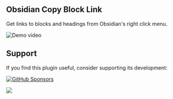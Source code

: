 ## Obsidian Copy Block Link

Get links to blocks and headings from Obsidian's right click menu.

<img src="https://raw.githubusercontent.com/mgmeyers/obsidian-copy-block-link/main/demo.gif" alt="Demo video">


## Support

If you find this plugin useful, consider supporting its development:

[![GitHub Sponsors](https://img.shields.io/github/sponsors/mgmeyers?label=Sponsor&logo=GitHub%20Sponsors&style=for-the-badge)](https://github.com/sponsors/mgmeyers)

<a href="https://www.buymeacoffee.com/mgme"><img src="https://img.buymeacoffee.com/button-api/?text=Buy me a coffee&emoji=&slug=mgme&button_colour=5F7FFF&font_colour=ffffff&font_family=Lato&outline_colour=000000&coffee_colour=FFDD00"></a>
